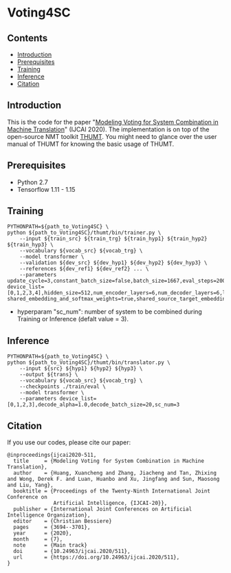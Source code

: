 # Voting4SC
## Contents
* [Introduction](#Introduction)
* [Prerequisites](#Prerequisites)
* [Training](#Training)
* [Inference](#Inference)
* [Citation](#Citation)


## Introduction
This is the code for the paper "[Modeling Voting for System Combination in Machine Translation](https://www.ijcai.org/Proceedings/2020/511)" (IJCAI 2020).  The implementation is on top of the open-source NMT toolkit [THUMT](https://github.com/thumt/THUMT). You might need to glance over the user manual of THUMT for knowing the basic usage of THUMT.

## Prerequisites
* Python 2.7
* Tensorflow 1.11 - 1.15

## Training
```
PYTHONPATH=${path_to_Voting4SC} \
python ${path_to_Voting4SC}/thumt/bin/trainer.py \
    --input ${train_src} ${train_trg} ${train_hyp1} ${train_hyp2} ${train_hyp3} \
    --vocabulary ${vocab_src} ${vocab_trg} \
    --model transformer \
    --validation ${dev_src} ${dev_hyp1} ${dev_hyp2} ${dev_hyp3} \
    --references ${dev_ref1} ${dev_ref2} ... \
    --parameters update_cycle=3,constant_batch_size=false,batch_size=1667,eval_steps=2000,eval_batch_size=12,train_steps=100000,save_checkpoint_steps=2000,keep_top_checkpoint_max=10,keep_checkpoint_max=9999999,\
device_list=[0,1,2,3,4],hidden_size=512,num_encoder_layers=6,num_decoder_layers=6,learning_rate=1,warmup_steps=4000,residual_dropout=0.1,relu_dropout=0.1,attention_dropout=0.1,num_heads=8,\
shared_embedding_and_softmax_weights=true,shared_source_target_embedding=true,buffer_size=10000000,layer_preprocess="layer_norm",layer_postprocess="none",position_info_type="absolute",sc_num=3
```
* hyperparam "sc_num": number of system to be combined during Training or Inference (defalt value = 3).

## Inference
```
PYTHONPATH=${path_to_Voting4SC} \
python ${path_to_Voting4SC}/thumt/bin/translator.py \
    --input ${src} ${hyp1} ${hyp2} ${hyp3} \
    --output ${trans} \
    --vocabulary ${vocab_src} ${vocab_trg} \
    --checkpoints ./train/eval \
    --model transformer \
    --parameters device_list=[0,1,2,3],decode_alpha=1.0,decode_batch_size=20,sc_num=3
```

## Citation
If you use our codes, please cite our paper:
```
@inproceedings{ijcai2020-511,
  title     = {Modeling Voting for System Combination in Machine Translation},
  author    = {Huang, Xuancheng and Zhang, Jiacheng and Tan, Zhixing and Wong, Derek F. and Luan, Huanbo and Xu, Jingfang and Sun, Maosong and Liu, Yang},
  booktitle = {Proceedings of the Twenty-Ninth International Joint Conference on
               Artificial Intelligence, {IJCAI-20}},
  publisher = {International Joint Conferences on Artificial Intelligence Organization},             
  editor    = {Christian Bessiere}
  pages     = {3694--3701},
  year      = {2020},
  month     = {7},
  note      = {Main track}
  doi       = {10.24963/ijcai.2020/511},
  url       = {https://doi.org/10.24963/ijcai.2020/511},
}
```
